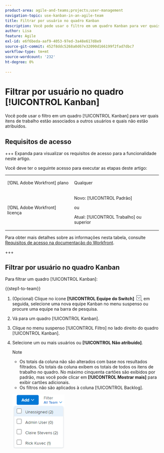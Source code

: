 ```yaml
---
product-area: agile-and-teams;projects;user-management
navigation-topic: use-kanban-in-an-agile-team
title: Filtrar por usuário no quadro Kanban
description: Você pode usar o filtro em um quadro Kanban para ver quais itens de trabalho estão associados a outros usuários e quais não estão atribuídos.
author: Lisa
feature: Agile
exl-id: e6f6beda-aaf9-4053-97ed-3a48e617d8e9
source-git-commit: 452f8ddc5268a0d67e32090d166199f2fad7dbc7
workflow-type: tm+mt
source-wordcount: '232'
ht-degree: 0%

---
```


# Filtrar por usuário no quadro [!UICONTROL Kanban]

Você pode usar o filtro em um quadro [!UICONTROL Kanban] para ver quais itens de trabalho estão associados a outros usuários e quais não estão atribuídos.

## Requisitos de acesso

+++ Expanda para visualizar os requisitos de acesso para a funcionalidade neste artigo.

Você deve ter o seguinte acesso para executar as etapas deste artigo:

<table style="table-layout:auto"> 
 <col> 
 </col> 
 <col> 
 </col> 
 <tbody> 
  <tr> 
   <td role="rowheader">[!DNL Adobe Workfront] plano</td> 
   <td> <p>Qualquer</p> </td> 
  </tr> 
  <tr> 
   <td role="rowheader">[!DNL Adobe Workfront] licença</td> 
   <td> <p>Novo: [!UICONTROL Padrão]</p> 
   ou
   <p>Atual: [!UICONTROL Trabalho] ou superior</p> </td> 
  </tr>
 </tbody> 
</table>

Para obter mais detalhes sobre as informações nesta tabela, consulte [Requisitos de acesso na documentação do Workfront](/help/quicksilver/administration-and-setup/add-users/access-levels-and-object-permissions/access-level-requirements-in-documentation.md).

+++

## Filtrar por usuário no quadro Kanban

Para filtrar um quadro [!UICONTROL Kanban]:

{{step1-to-team}}

1. (Opcional) Clique no ícone **[!UICONTROL Equipe do Switch]** ![Ícone Equipe do Switch](assets/switch-team-icon.png), em seguida, selecione uma nova equipe Kanban no menu suspenso ou procure uma equipe na barra de pesquisa.

1. Vá para um quadro [!UICONTROL Kanban].
1. Clique no menu suspenso [!UICONTROL Filtro] no lado direito do quadro [!UICONTROL Kanban].
1. Selecione um ou mais usuários ou **[!UICONTROL Não atribuído]**.

   >[!NOTE]
   >
   >* Os totais da coluna não são alterados com base nos resultados filtrados. Os totais da coluna exibem os totais de todos os itens de trabalho no quadro. No máximo cinquenta cartões são exibidos por padrão, mas você pode clicar em **[!UICONTROL Mostrar mais]** para exibir cartões adicionais.
   >* Os filtros não são aplicados à coluna [!UICONTROL Backlog].


   ![Filtrar por usuário](assets/filter-by-user-agile-nwe.png)
